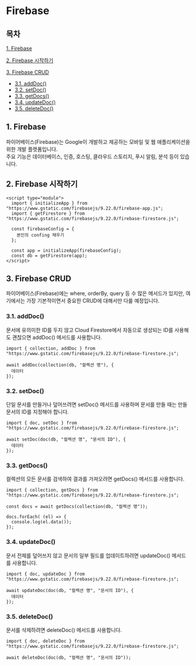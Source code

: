 # Firebase

## 목차

[1. Firebase](#1-firebase)

[2. Firebase 시작하기](#2-firebase-시작하기)

[3. Firebase CRUD](#3-firebase-crud)
- [3.1. addDoc()](#31-adddoc)
- [3.2. setDoc()](#32-setdoc)
- [3.3. getDocs()](#33-getdocs)
- [3.4. updateDoc()](#34-updatedoc)
- [3.5. deleteDoc()](#35-deletedoc)

## 1. Firebase

파이어베이스(Firebase)는 Google이 개발하고 제공하는 모바일 및 웹 애플리케이션을 위한 개발 플랫폼입니다.<br>
주요 기능은 데이터베이스, 인증, 호스팅, 클라우드 스토리지, 푸시 알림, 분석 등이 있습니다.

## 2. Firebase 시작하기

```
<script type="module">
  import { initializeApp } from "https://www.gstatic.com/firebasejs/9.22.0/firebase-app.js";
  import { getFirestore } from "https://www.gstatic.com/firebasejs/9.22.0/firebase-firestore.js";

  const firebaseConfig = {
    본인의 confing 채우기
  };

  const app = initializeApp(firebaseConfig);
  const db = getFirestore(app);
</script>
```

## 3. Firebase CRUD

파이어베이스(Firebase)에는 where, orderBy, query 등 수 많은 메서드가 있지만, 여기에서는 가장 기본적이면서 중요한 CRUD에 대해서만 다룰 예정입니다.

### 3.1. addDoc()

문서에 유의미한 ID를 두지 않고 Cloud Firestore에서 자동으로 생성되는 ID를 사용해도 괜찮으면 addDoc() 메서드를 사용합니다.

```
import { collection, addDoc } from "https://www.gstatic.com/firebasejs/9.22.0/firebase-firestore.js";

await addDoc(collection(db, "컬렉션 명"), {
  데이터
});
```

### 3.2. setDoc()

단일 문서를 만들거나 덮어쓰려면 setDoc() 메서드를 사용하며 문서를 만들 때는 만들 문서의 ID를 지정해야 합니다.

```
import { doc, setDoc } from "https://www.gstatic.com/firebasejs/9.22.0/firebase-firestore.js";

await setDoc(doc(db, "컬렉션 명", "문서의 ID"), {
  데이터
});
```

### 3.3. getDocs()

컬렉션의 모든 문서를 검색하여 결과를 가져오려면 getDocs() 메서드를 사용합니다.

```
import { collection, getDocs } from "https://www.gstatic.com/firebasejs/9.22.0/firebase-firestore.js";

const docs = await getDocs(collection(db, "컬렉션 명"));

docs.forEach( (el) => {
  console.log(el.data());
});
```

### 3.4. updateDoc()

문서 전체를 덮어쓰지 않고 문서의 일부 필드를 업데이트하려면 updateDoc() 메서드를 사용합니다.

```
import { doc, updateDoc } from "https://www.gstatic.com/firebasejs/9.22.0/firebase-firestore.js";

await updateDoc(doc(db, "컬렉션 명", "문서의 ID"), {
  데이터
});
```

### 3.5. deleteDoc()

문서를 삭제하려면 deleteDoc() 메서드를 사용합니다.

```
import { doc, deleteDoc } from "https://www.gstatic.com/firebasejs/9.22.0/firebase-firestore.js";

await deleteDoc(doc(db, "컬렉션 명", "문서의 ID"));
```